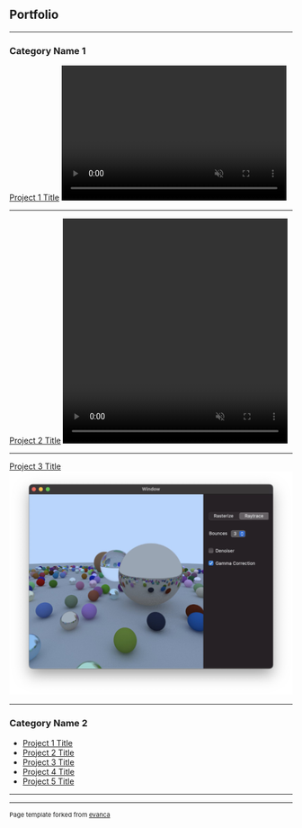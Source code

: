 ## Portfolio

---

### Category Name 1 

[Project 1 Title](/sample_page)
<video width="400" height="240" controls autoplay muted>
    <source src="images/ripples.mov" type="video/mp4">
</video>


---
[Project 2 Title](/pdf/sample_presentation.pdf)
<video width ="400" height="400" controls autoplay muted>
    <source src="images/rust.mov" type="video/mp4">
</video>

---
[Project 3 Title](http://example.com/)
<img src="images/raytracing.jpg?raw=true"/>

---

### Category Name 2

- [Project 1 Title](http://example.com/)
- [Project 2 Title](http://example.com/)
- [Project 3 Title](http://example.com/)
- [Project 4 Title](http://example.com/)
- [Project 5 Title](http://example.com/)

---




---
<p style="font-size:11px">Page template forked from <a href="https://github.com/evanca/quick-portfolio">evanca</a></p>
<!-- Remove above link if you don't want to attibute -->
